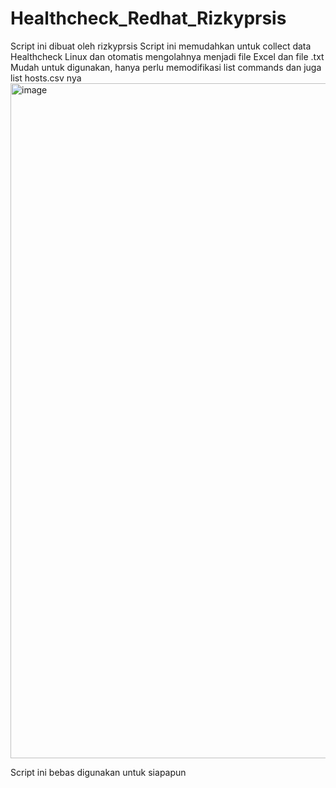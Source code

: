 # Healthcheck_Redhat_Rizkyprsis
Script ini dibuat oleh rizkyprsis
Script ini memudahkan untuk collect data Healthcheck Linux dan otomatis mengolahnya menjadi file Excel dan file .txt
Mudah untuk digunakan, hanya perlu memodifikasi list commands dan juga list hosts.csv nya
<img width="1920" height="1080" alt="image" src="https://github.com/user-attachments/assets/d36d3b8d-162a-4f32-97a5-d09b42ccec31" />

Script ini bebas digunakan untuk siapapun
